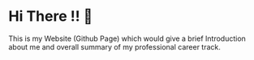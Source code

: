 # Hi There !!  :wave:

This is my Website (Github Page) which would give a brief Introduction about me and overall summary of my professional career track.
